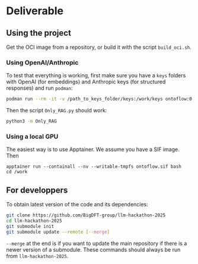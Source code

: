 # Deliverable

## Using the project

Get the OCI image from a repository, or build it with the script `build_oci.sh`.

### Using OpenAI/Anthropic

To test that everything is working, first make sure you have a `keys` folders with OpenAI
(for embeddings) and Anthropic keys (for structured responses) and run `podman`:
```bash
podman run --rm -it -v /path_to_keys_folder/keys:/work/keys ontoflow:0.0.1 bash
```

Then the script `Only_RAG.py` should work:
```bash
python3 -m Only_RAG
```

### Using a local GPU

The easiest way is to use Apptainer. We assume you have a SIF image. Then
```
apptainer run --containall --nv --writable-tmpfs ontoflow.sif bash
cd /work
```

## For developpers

To obtain latest version of the code and its dependencies:
```bash
git clone https://github.com/BigDFT-group/llm-hackathon-2025
cd llm-hackathon-2025
git submodule init
git submodule update --remote [--merge]
```
`--merge` at the end is if you want to update the main repository if there is a newer version of a submodule.
These commands should always be run from `llm-hackathon-2025`.
